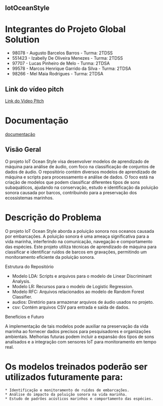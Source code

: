 ## IotOceanStyle
# Integrantes do Projeto Global Solution
* 98078 - Augusto Barcelos Barros - Turma: 2TDSS
* 551423 - Izabelly De Oliveira Menezes - Turma: 2TDSS
* 97707 - Lucas Pinheiro de Melo - Turma: 2TDSA
* 99578 - Marcos Henrique Garrido da Silva - Turma: 2TDSA
* 98266 - Mel Maia Rodrigues - Turma: 2TDSA

## Link do vídeo pitch
[Link do Video Pitch](https://youtu.be/T5W-6YJYj2Q)

# Documentação
[documentação](documentacao/GS-OceanStyle-IA.pdf)

## Visão Geral
O projeto IoT Ocean Style visa desenvolver modelos de aprendizado de máquina para análise de áudio, com foco na classificação de conjuntos de dados de áudio. O repositório contém diversos modelos de aprendizado de máquina e scripts para processamento e análise de dados.
O foco está na criação de modelos que podem classificar diferentes tipos de sons subaquáticos, ajudando na conservação, estudo e identificação da poluição sonora causada por barcos, contribuindo para a preservação dos ecossistemas marinhos.

# Descrição do Problema
O projeto IoT Ocean Style aborda a poluição sonora nos oceanos causada por embarcações. A poluição sonora é uma ameaça significativa para a vida marinha, interferindo na comunicação, navegação e comportamento das espécies. Este projeto utiliza técnicas de aprendizado de máquina para classificar e identificar ruídos de barcos em gravações, permitindo um monitoramento eficiente da poluição sonora.

Estrutura do Repositório
* Modelo LDA: Scripts e arquivos para o modelo de Linear Discriminant Analysis.
* Modelo LR: Recursos para o modelo de Logistic Regression.
* Modelo RFC: Arquivos relacionados ao modelo de Random Forest Classifier.
* audios: Diretório para armazenar arquivos de áudio usados no projeto.
* csv: Contém arquivos CSV para entrada e saída de dados.

Benefícios e Futuro

A implementação de tais modelos pode auxiliar na preservação da vida marinha ao fornecer dados precisos para pesquisadores e organizações ambientais. Melhorias futuras podem incluir a expansão dos tipos de sons analisados e a integração com sensores IoT para monitoramento em tempo real.
# Os modelos treinados poderão ser utilizados futuramente para:
    * Identificação e monitoramento de ruídos de embarcações.
    * Análise do impacto da poluição sonora na vida marinha.
    * Estudo de padrões acústicos marinhos e comportamento das espécies.
